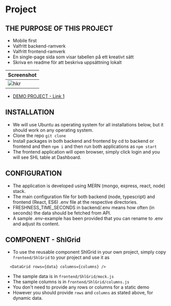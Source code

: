 # Project

## THE PURPOSE OF THIS PROJECT

- Mobile first
- Valfritt backend-ramverk
- Valfritt frontend-ramverk
- En single-page sida som visar tabellen på ett kreativt sätt
- Skriva en readme för att beskriva uppsättning lokalt

| Screenshot                                                                                       |
| ------------------------------------------------------------------------------------------------ |
| ![hkr](https://github.com/iloveyii/shl-table-graphql/blob/master/frontend/public/images/shl.png) |

- [DEMO PROJECT - Link 1](http://hkr-project.hopto.org:7700)

## INSTALLATION

- We will use Ubuntu as operating system for all installations below, but it should work on any operating system.
- Clone the repo `git clone `
- Install packages in both backend and frontend by cd to backend or frontend and then `npm i` and then run both applications as `npm start`
- The frontend application will open browser, simply click login and you will see SHL table at Dashboard.

## CONFIGURATION

- The application is developed using MERN (mongo, express, react, node) stack.
- The main configuration file for both backend (node, typescript) and frontend (React, ES6) .env file at the respective directories.
- FRESHNESS_TIME_SECONDS in backend/.env means how often (in seconds) the data should be fetched from API.
- A sample .env-example has been provided that you can rename to .env and adjust its content.

## COMPONENT - ShlGrid

- To use the reusable component ShlGrid in your own project, simply copy `frontend/ShlGrid` to your project and use it as

```
  <DataGrid rows={data} columns={columns} />
```

- The sample data is in `frontend/ShlGrid/mock.js`
- The sample columns is in `frontend/ShlGrid/columns.js`
- You don't need to provide any rows or columns for a static demo
- However you should provide `rows` and `columns` as stated above, for dynamic data.
